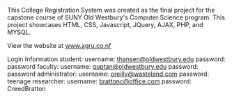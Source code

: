 This College Registration System was created as the final project for the capstone course of SUNY Old Westbury's Computer Science program.
This project showcases HTML, CSS, Javascript, JQuery, AJAX, PHP, and MYSQL.

View the website at www.agru.co.nf

Login Information
student: username: thansen@oldwestbury.edu password: password
faculty: username: guptan@oldwestbury.edu password: password
administrator: username: oreilly@wasteland.com password: teenage
researcher: username: brattonc@office.com password: CreedBratton
